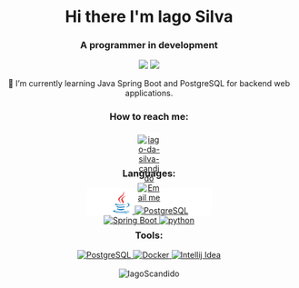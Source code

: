 <div align="center"> 
    <h1>Hi there I'm Iago Silva</h1>
    <h3>A programmer in development</h3>
    <img height="180em" src="https://github-readme-stats.vercel.app/api?username=IagoScandido&layout=compact&langs_count=7&theme=dracula"/">
    <img height="180em" src="https://github-readme-stats.vercel.app/api/top-langs/?username=IagoScandido&layout=compact&langs_count=7&theme=dracula"/>  
  </div>
  
  <div align="center">
    <p>🌱 I’m currently learning Java Spring Boot and PostgreSQL for backend web applications.</p>
  </div>
  
  <div align="center"> 
    <h3>How to reach me:</h3>
    <p style="background-color: #FFF; width:40px;height:35px; border-radius:5px; padding-top:5px;">
      <a href="https://linkedin.com/in/iago-da-silva-candido" target="blank">
        <img align="center" src="https://cdn.simpleicons.org/linkedin" alt="iago-da-silva-candido" height="30" width="40" />
      </a>
      <a href="mailto:iagoscandido3@gmail.com" target="blank">
        <img align="center" src="https://cdn.simpleicons.org/gmail" alt="Email me" height="30" width="40" />
      </a>
      </p>
  </div>
  <div align="center">
    <h3>Languages:</h3>
    <p style="background-color: #FFF;height:45px; width:220px;border-radius:5px; padding-top:5px;">
    <a href="https://www.java.com" target="_blank">
      <img src="https://raw.githubusercontent.com/devicons/devicon/master/icons/java/java-original.svg" alt="java" width="40" height="40"/>
    </a>
    <a href="https://www.postgresql.org/" target="_blank">
      <img src="https://cdn.simpleicons.org/postgresql" alt="PostgreSQL" width="40" height="40"/>
    </a>
      <a href="https://www.spring.io" target="_blank">
      <img src="https://cdn.simpleicons.org/springboot" alt="Spring Boot" width="40" height="40"/>
    </a>
    </a>
      <a href="https://www.python.org/" target="_blank">
      <img src="https://cdn.simpleicons.org/python" alt="python" width="40" height="40"/>
    </a>
    
  <h3>Tools:</h3>
      <a href="https://www.postman.com/" target="_blank">
          <img src="https://cdn.simpleicons.org/postman" alt="PostgreSQL" width="40" height="40"/>
      </a>
      <a href="https://www.docker.com/" target="_blank">
      <img src="https://cdn.simpleicons.org/docker" alt="Docker" width="40" height="40"/>
        </a>
     </a>
      <a href="https://www.jetbrains.com/" target="_blank">
      <img src="https://cdn.simpleicons.org/intellijidea" alt="Intellij Idea" width="40" height="40"/>
      </a>
    <p align="center">
    <img align="center" src="https://github-readme-stats.vercel.app/api/wakatime?username=IagoScandido&theme=dracula&layout=compact&hide_border=true&custom_title=Wakatime+Stats+(Last+7+Days)" alt="IagoScandido"/>
    </p>
  </div>
  
   ##
  
  
